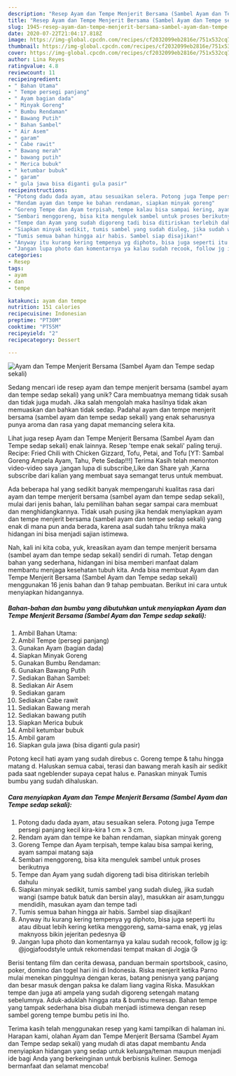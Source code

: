 ```yaml
---
description: "Resep Ayam dan Tempe Menjerit Bersama (Sambel Ayam dan Tempe sedap sekali) yang Sempurna"
title: "Resep Ayam dan Tempe Menjerit Bersama (Sambel Ayam dan Tempe sedap sekali) yang Sempurna"
slug: 1945-resep-ayam-dan-tempe-menjerit-bersama-sambel-ayam-dan-tempe-sedap-sekali-yang-sempurna
date: 2020-07-22T21:04:17.818Z
image: https://img-global.cpcdn.com/recipes/cf2032099eb2816e/751x532cq70/ayam-dan-tempe-menjerit-bersama-sambel-ayam-dan-tempe-sedap-sekali-foto-resep-utama.jpg
thumbnail: https://img-global.cpcdn.com/recipes/cf2032099eb2816e/751x532cq70/ayam-dan-tempe-menjerit-bersama-sambel-ayam-dan-tempe-sedap-sekali-foto-resep-utama.jpg
cover: https://img-global.cpcdn.com/recipes/cf2032099eb2816e/751x532cq70/ayam-dan-tempe-menjerit-bersama-sambel-ayam-dan-tempe-sedap-sekali-foto-resep-utama.jpg
author: Lina Reyes
ratingvalue: 4.8
reviewcount: 11
recipeingredient:
- " Bahan Utama"
- " Tempe persegi panjang"
- " Ayam bagian dada"
- " Minyak Goreng"
- " Bumbu Rendaman"
- " Bawang Putih"
- " Bahan Sambel"
- " Air Asem"
- " garam"
- " Cabe rawit"
- " Bawang merah"
- " bawang putih"
- " Merica bubuk"
- " ketumbar bubuk"
- " garam"
- " gula jawa bisa diganti gula pasir"
recipeinstructions:
- "Potong dadu dada ayam, atau sesuaikan selera. Potong juga Tempe persegi panjang kecil kira-kira 1 cm × 3 cm."
- "Rendam ayam dan tempe ke bahan rendaman, siapkan minyak goreng"
- "Goreng Tempe dan Ayam terpisah, tempe kalau bisa sampai kering, ayam sampai matang saja"
- "Sembari menggoreng, bisa kita mengulek sambel untuk proses berikutnya"
- "Tempe dan Ayam yang sudah digoreng tadi bisa ditiriskan terlebih dahulu"
- "Siapkan minyak sedikit, tumis sambel yang sudah diuleg, jika sudah wangi (sampe batuk batuk dan bersin alay), masukkan air asam,tunggu mendidih, masukan ayam dan tempe tadi"
- "Tumis semua bahan hingga air habis. Sambel siap disajikan!"
- "Anyway itu kurang kering tempenya yg diphoto, bisa juga seperti itu atau dibuat lebih kering ketika menggoreng, sama-sama enak, yg jelas maknyoss bikin jejeritan pedesnya 😄"
- "Jangan lupa photo dan komentarnya ya kalau sudah recook, follow jg ig: @jogjafoodstyle untuk rekomendasi tempat makan di Jogja 😘"
categories:
- Resep
tags:
- ayam
- dan
- tempe

katakunci: ayam dan tempe 
nutrition: 151 calories
recipecuisine: Indonesian
preptime: "PT30M"
cooktime: "PT55M"
recipeyield: "2"
recipecategory: Dessert

---
```



![Ayam dan Tempe Menjerit Bersama (Sambel Ayam dan Tempe sedap sekali)](https://img-global.cpcdn.com/recipes/cf2032099eb2816e/751x532cq70/ayam-dan-tempe-menjerit-bersama-sambel-ayam-dan-tempe-sedap-sekali-foto-resep-utama.jpg)

Sedang mencari ide resep ayam dan tempe menjerit bersama (sambel ayam dan tempe sedap sekali) yang unik? Cara membuatnya memang tidak susah dan tidak juga mudah. Jika salah mengolah maka hasilnya tidak akan memuaskan dan bahkan tidak sedap. Padahal ayam dan tempe menjerit bersama (sambel ayam dan tempe sedap sekali) yang enak seharusnya punya aroma dan rasa yang dapat memancing selera kita.

Lihat juga resep Ayam dan Tempe Menjerit Bersama (Sambel Ayam dan Tempe sedap sekali) enak lainnya. Resep &#39;tempe enak sekali&#39; paling teruji. Recipe: Fried Chili with Chicken Gizzard, Tofu, Petai, and Tofu [YT: Sambal Goreng Ampela Ayam, Tahu, Pete Sedap!!!] Terima Kasih telah menonton video-video saya ,jangan lupa di subscribe,Like dan Share yah ,Karna subscribe dari kalian yang membuat saya semangat terus untuk membuat.

Ada beberapa hal yang sedikit banyak mempengaruhi kualitas rasa dari ayam dan tempe menjerit bersama (sambel ayam dan tempe sedap sekali), mulai dari jenis bahan, lalu pemilihan bahan segar sampai cara membuat dan menghidangkannya. Tidak usah pusing jika hendak menyiapkan ayam dan tempe menjerit bersama (sambel ayam dan tempe sedap sekali) yang enak di mana pun anda berada, karena asal sudah tahu triknya maka hidangan ini bisa menjadi sajian istimewa.


Nah, kali ini kita coba, yuk, kreasikan ayam dan tempe menjerit bersama (sambel ayam dan tempe sedap sekali) sendiri di rumah. Tetap dengan bahan yang sederhana, hidangan ini bisa memberi manfaat dalam membantu menjaga kesehatan tubuh kita. Anda bisa membuat Ayam dan Tempe Menjerit Bersama (Sambel Ayam dan Tempe sedap sekali) menggunakan 16 jenis bahan dan 9 tahap pembuatan. Berikut ini cara untuk menyiapkan hidangannya.

<!--inarticleads1-->

##### Bahan-bahan dan bumbu yang dibutuhkan untuk menyiapkan Ayam dan Tempe Menjerit Bersama (Sambel Ayam dan Tempe sedap sekali):

1. Ambil  Bahan Utama:
1. Ambil  Tempe (persegi panjang)
1. Gunakan  Ayam (bagian dada)
1. Siapkan  Minyak Goreng
1. Gunakan  Bumbu Rendaman:
1. Gunakan  Bawang Putih
1. Sediakan  Bahan Sambel:
1. Sediakan  Air Asem
1. Sediakan  garam
1. Sediakan  Cabe rawit
1. Sediakan  Bawang merah
1. Sediakan  bawang putih
1. Siapkan  Merica bubuk
1. Ambil  ketumbar bubuk
1. Ambil  garam
1. Siapkan  gula jawa (bisa diganti gula pasir)


Potong kecil hati ayam yang sudah direbus c. Goreng tempe &amp; tahu hingga matang d. Haluskan semua cabai, terasi dan bawang merah kasih air sedikit pada saat ngeblender supaya cepat halus e. Panaskan minyak Tumis bumbu yang sudah dihaluskan. 

<!--inarticleads2-->

##### Cara menyiapkan Ayam dan Tempe Menjerit Bersama (Sambel Ayam dan Tempe sedap sekali):

1. Potong dadu dada ayam, atau sesuaikan selera. Potong juga Tempe persegi panjang kecil kira-kira 1 cm × 3 cm.
1. Rendam ayam dan tempe ke bahan rendaman, siapkan minyak goreng
1. Goreng Tempe dan Ayam terpisah, tempe kalau bisa sampai kering, ayam sampai matang saja
1. Sembari menggoreng, bisa kita mengulek sambel untuk proses berikutnya
1. Tempe dan Ayam yang sudah digoreng tadi bisa ditiriskan terlebih dahulu
1. Siapkan minyak sedikit, tumis sambel yang sudah diuleg, jika sudah wangi (sampe batuk batuk dan bersin alay), masukkan air asam,tunggu mendidih, masukan ayam dan tempe tadi
1. Tumis semua bahan hingga air habis. Sambel siap disajikan!
1. Anyway itu kurang kering tempenya yg diphoto, bisa juga seperti itu atau dibuat lebih kering ketika menggoreng, sama-sama enak, yg jelas maknyoss bikin jejeritan pedesnya 😄
1. Jangan lupa photo dan komentarnya ya kalau sudah recook, follow jg ig: @jogjafoodstyle untuk rekomendasi tempat makan di Jogja 😘


Berisi tentang film dan cerita dewasa, panduan bermain sportsbook, casino, poker, domino dan togel hari ini di Indonesia. Riska menjerit ketika Parno mulai menekan pinggulnya dengan keras, batang penisnya yang panjang dan besar masuk dengan paksa ke dalam liang vagina Riska. Masukkan tempe dan juga ati ampela yang sudah digoreng setengah matang sebelumnya. Aduk-aduklah hingga rata &amp; bumbu meresap. Bahan tempe yang tampak sederhana bisa diubah menjadi istimewa dengan resep sambel goreng tempe bumbu petis ini lho. 

Terima kasih telah menggunakan resep yang kami tampilkan di halaman ini. Harapan kami, olahan Ayam dan Tempe Menjerit Bersama (Sambel Ayam dan Tempe sedap sekali) yang mudah di atas dapat membantu Anda menyiapkan hidangan yang sedap untuk keluarga/teman maupun menjadi ide bagi Anda yang berkeinginan untuk berbisnis kuliner. Semoga bermanfaat dan selamat mencoba!
